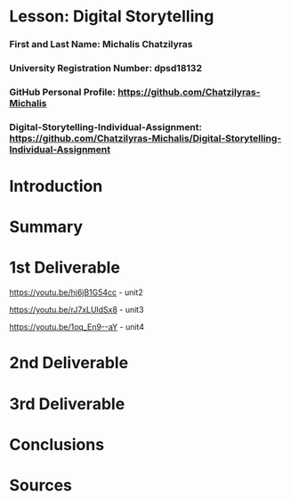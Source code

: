 # Lesson: Digital Storytelling

### First and Last Name: Michalis Chatzilyras
### University Registration Number: dpsd18132
### GitHub Personal Profile: https://github.com/Chatzilyras-Michalis
### Digital-Storytelling-Individual-Assignment: https://github.com/Chatzilyras-Michalis/Digital-Storytelling-Individual-Assignment

# Introduction



# Summary


# 1st Deliverable

https://youtu.be/hj6jB1G54cc - unit2

https://youtu.be/rJ7xLUldSx8 - unit3

https://youtu.be/1oq_En9--aY - unit4



# 2nd Deliverable


# 3rd Deliverable 


# Conclusions


# Sources
